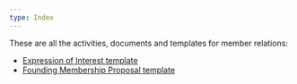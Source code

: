 ```yaml
---
type: Index
---
```


These are all the activities, documents and templates for member relations:

* [Expression of Interest template](expression-of-interest.md)
* [Founding Membership Proposal template](founding-membership-proposal.md)